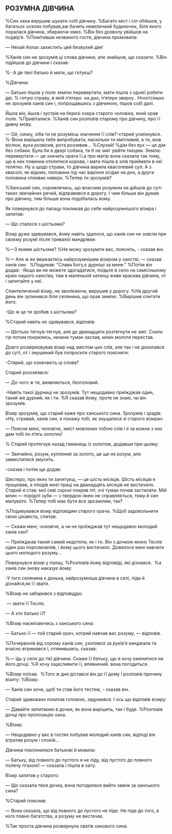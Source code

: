 ## РОЗУМНА ДІВЧИНА

%Син хана вирушив шукати собі дівчину.
%Багато міст і сіл обійшов, у багатьох оселях побував,аж бачить невеличкий будиночок, біля якого поралася дівчина, збираючи хмиз.
%Він без дозволу увійшов на подвір’я.
%Помітивши незваного гостя, дівчина промовила:

— Нехай Аллах захистить цей безвухий дім!

%Ханів син не зрозумів ці слова дівчини, але знайшов, що сказати.
%Він підійшов до дівчини і сказав:

%- А де твої батько й мати, що готуєш?

%Дівчина:

— Батько пішов у поле землю перевертати, мати пішла з однієї робити дві.
% готую страву, в якій п’ятеро  на дно, п’ятеро зверху .
Нічогісінько не зрозумів ханів син і, попрощавшись з дівчиною, пішов собі далі.

Йшов він, йшов і зустрів на березі озера старого чоловіка, який орав поле.
%Привіталися.
%Ханів син розповів старому про дівчину, про її дивну мову.

— Ой, синку, хіба ти не розумієш значення її слів?-старий усміхнувся.
%-Вона вирішила тебе випробувати, наскільки ти кмітливий, а ти, мов віслюк, вуха розвісив, рота роззявив...
%Слухай!
%дім без вух — це дім без собаки.
Була би в дворі собака, ти б не зміг увійти тихцем.
Землю перевертати — це значить орати її,а про матір вона сказала так тому, що в них повинна отелитися корова, і мати пішла в хлів приймати в неї телятко.
Ну а щодо страви, то дівчина варила квасолевий суп.
А з квасолі, як відомо, половина під час варіння осідає на дно, а друга половина спливає наверх.
%Тепер ти зрозумів?

%Ханський син, соромлячись, що власним розумом не дійшов до суті таких звичайних речей, відправився в дорогу.
І чим більше він думав про дівчину, тим більше вона подобалась йому.

Як повернувся до палацу покликав до себе найрозумнішого візира і запитав:

— Що сталося з шістьома?

Візир дуже здивувався, йому навіть здалося, що ханів син не зовсім при своєму розумі після тривалої мандрівки:

%—З якими шістьома?
%Не можу зрозуміти вас, поясніть, - сказав він.

%— Але ж ви вважаєтесь найрозумнішим візиром у ханстві, — сказав ханів син. 
%Подумав: "Слава Богу,є дурніші за мене."
%Потім він додав:
-Якщо ви не можете здогадатися, поїдьте в село на самісінькому краю нашого ханства, там в маленькій хатинці живе красива дівчина, от і запитайте у неї.

Спантеличений візир, не зволікаючи, вирушив у дорогу.
%На другий день він зупинився біля селянина, що орав землю.
%Вирішив спитати його:

-Що ж це ти зробив з шістьома?

%Старий навіть не здивувався, відповів:

— Шістьох тягнув-тягнув, але до дванадцяти розтягнути не зміг.
Схили гір потом покрились, низини туман заслав, млин молоти перестав.

Довго розмірковував візир над змістом цих слів, але так і не докопався до суті, от і змушений був попросити старого пояснити:

-Старий, що означають ці слова?

Старий розсміявся:

— До чого ж ти, виявляється, безголовий.

-Навіть такої дурниці не зрозумів.
Тут нещодавно приїжджав один, такий же дурний, як і ти.
%Я сказав йому, проте не знаю, чи він зрозумів.

Візир зрозумів, що старий каже про ханського сина.
Зрозумів і зрадів: «Ну, стривай, ханів син, я покажу тобі, як знущатися зі старого візира».

— Поясни мені, чоловіче, зміст мовлених тобою слів і я за кожне з них дам тобі по п’ять золотих!

% Старий протягнув назад гаманець із золотом, додавши при цьому:

— Звичайно, розум, куплений за золото, це ще не розум, але замислитися змусить.

-сказав і потім ще додав:

Шестеро, про яких ти запитуєш, — це шість місяців.
Шість місяців я працював, а плодів моєї праці на дванадцять місяців не вистачило.
Старий я став: мої сиві скроні покрив піт, очі туман почав застилати.
Мій млин — поріділі зуби — з твердою їжею не справляється, тому й сил малувато.
%Тепер тобі має бути все зрозмілим, так?

%Подивувався візир відповідям старого орача.
%Щоб задовольнити свою цікавість, спитав:

— Скажи мені, чоловіче, а чи не проїжджав тут нещодавно молодий ханів син?

— Приїжджав такий самий недотепа, як і ти.
Він з дочкою моєю Тесліє один раз порозмовляв, і йому цього вистачило.
Довелося мені навчати цього молодого розуму...

Повернувся візир у палац.
%Розповів йому відповіді, які дізнався.
 %а ханів син знову наказує йому:

-У того селянина є донька, найрозумніша дівчина в селі, піди й дізнайся,як її звати.

%Візир не забарився з відповіддю.

 — звати її Тесліє.

— А хто батько її?

%Візир насміхаючись з ханського сина:

— Батько її — той старий орач, котрий навчав вас розуму, — відповів.

%Почервонів від сорому ханів син, ухопився за руків’я кинджала та вчасно втримався і, отямившись, сказав:

%— їдь у село до тієї дівчини.
Скажи її батьку, що я хочу оженитися на його дочці.
%Я хочу ощасливити її, впевнений. вона погодиться.

%Візир поїхав. 
%Того ж дня дістався він до її дому і розповів причину візиту:
%Візир:

— Ханів син хоче, щоб ти став його тестем, - сказав він.

Старий здивовано похитав головою, задумався.
І ось що відповів візиру:

— Давайте запитаємо в дочки, як вона вирішить, так і буде.
%Розповів дочці про пропозицію хана.

%Візир:

— Нещодавно у вас в гостях побував молодий ханів син, відтоді він втратив розум і спокій...

Дівчина поклонилася батькові й мовила:

— Батьку, від повного до пустого я не піду, від пустого до повного полечу птахою! — сказала і пішла в хату.

Візир запитав у старого:

— Що сказала твоя дочка, вона погодилася вийти заміж за ханського сина?

%Старий пояснив:

— Вона сказала, що від повного до пустого не піде.
Не піде до того, в кого повно багатства, а розуму не вистачає.

%Так проста дівчина розвернула сватів ханового сина.
